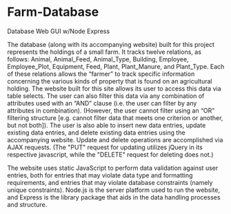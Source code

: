 # Farm-Database
Database Web GUI w/Node Express

The database (along with its accompanying website) built for this project represents the holdings of a small farm. 
It tracks twelve relations, as follows: Animal, Animal_Feed, Animal_Type, Building, Employee, Employee_Plot, Equipment, 
Feed, Plant, Plant_Manure, and Plant_Type. Each of these relations allows the “farmer” to track specific information 
concerning the various kinds of property that is found on an agricultural holding. 
The website built for this site allows its user to access this data via table selects. The user can also filter this data 
via any combination of attributes used with an “AND” clause (i.e. the user can filter by any attributes in combination). 
(However, the user cannot filter using an “OR” filtering structure [e.g. cannot filter data that meets one criterion or another, 
but not both]). The user is also able to insert new data entries, update existing data entries, and delete existing data entries 
using the accompanying website. Update and delete operations are accomplished via AJAX requests. (The "PUT" request for updating
utilizes jQuery in its respective javascript, while the "DELETE" request for deleting does not.)  

The website uses static JavaScript to perform data validation against user entries, both for entries that may violate data 
type and formatting requirements, and entries that may violate database constraints (namely unique constraints). 
Node.js is the server platform used to run the website, and Express is the library package that aids in the data handling 
processes and structure.
